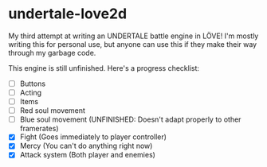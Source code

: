 # undertale-love2d

<p>My third attempt at writing an UNDERTALE battle engine in LÖVE! I'm mostly writing this for personal use, but anyone can use this if they make their way through my garbage code.</p>

<p>This engine is still unfinished. Here's a progress checklist:</p>

- [ ] Buttons
- [ ] Acting
- [ ] Items
- [ ] Red soul movement
- [ ] Blue soul movement (UNFINISHED: Doesn't adapt properly to other framerates)
- [x] Fight (Goes immediately to player controller)
- [x] Mercy (You can't do anything right now)
- [x] Attack system (Both player and enemies)
